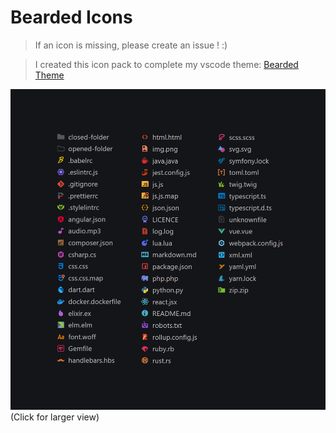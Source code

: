 # Bearded Icons

> If an icon is missing, please create an issue ! :)

> I created this icon pack to complete my vscode theme: [Bearded Theme](https://marketplace.visualstudio.com/items?itemName=BeardedBear.beardedtheme)

<a href="https://raw.githubusercontent.com/BeardedBear/bearded-icons/master/assets/pres.png" target="_BLANK">
<img alt="Example" src="https://raw.githubusercontent.com/BeardedBear/bearded-icons/master/assets/pres.png">
</a>
(Click for larger view)
